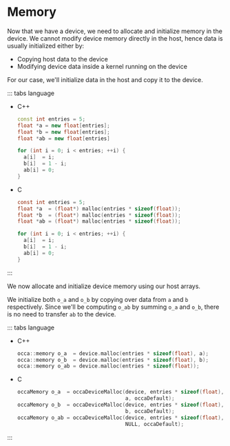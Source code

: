 # Memory

Now that we have a device, we need to allocate and initialize memory in the device.
We cannot modify device memory directly in the host, hence data is usually initialized either by:

- Copying host data to the device
- Modifying device data inside a kernel running on the device

For our case, we'll initialize data in the host and copy it to the device.

::: tabs language

- C++

    ```cpp
    const int entries = 5;
    float *a = new float[entries];
    float *b = new float[entries];
    float *ab = new float[entries]

    for (int i = 0; i < entries; ++i) {
      a[i]  = i;
      b[i]  = 1 - i;
      ab[i] = 0;
    }
    ```

- C

    ```c
    const int entries = 5;
    float *a  = (float*) malloc(entries * sizeof(float));
    float *b  = (float*) malloc(entries * sizeof(float));
    float *ab = (float*) malloc(entries * sizeof(float));

    for (int i = 0; i < entries; ++i) {
      a[i]  = i;
      b[i]  = 1 - i;
      ab[i] = 0;
    }
    ```

:::

We now allocate and initialize device memory using our host arrays.

We initialize both `o_a` and `o_b` by copying over data from `a` and `b` respectively.
Since we'll be computing `o_ab` by summing `o_a` and `o_b`, there is no need to transfer `ab` to the device.

::: tabs language

- C++

    ```cpp
    occa::memory o_a  = device.malloc(entries * sizeof(float), a);
    occa::memory o_b  = device.malloc(entries * sizeof(float), b);
    occa::memory o_ab = device.malloc(entries * sizeof(float));
    ```

- C

    ```c
    occaMemory o_a  = occaDeviceMalloc(device, entries * sizeof(float),
                                       a, occaDefault);
    occaMemory o_b  = occaDeviceMalloc(device, entries * sizeof(float),
                                       b, occaDefault);
    occaMemory o_ab = occaDeviceMalloc(device, entries * sizeof(float),
                                       NULL, occaDefault);
    ```

:::
